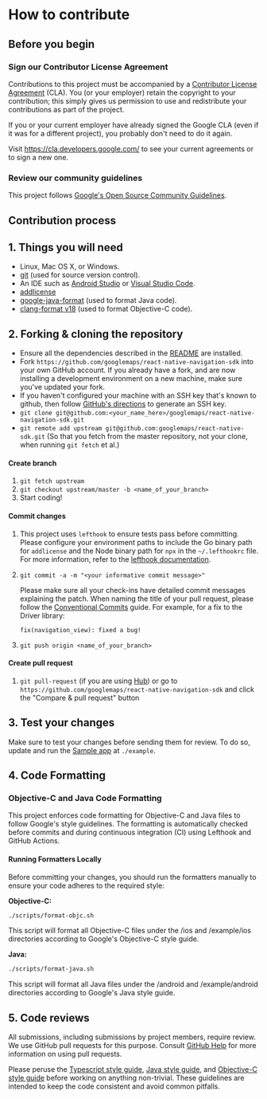 # How to contribute

## Before you begin

### Sign our Contributor License Agreement

Contributions to this project must be accompanied by a
[Contributor License Agreement](https://cla.developers.google.com/about) (CLA).
You (or your employer) retain the copyright to your contribution; this simply
gives us permission to use and redistribute your contributions as part of the
project.

If you or your current employer have already signed the Google CLA (even if it
was for a different project), you probably don't need to do it again.

Visit <https://cla.developers.google.com/> to see your current agreements or to
sign a new one.

### Review our community guidelines

This project follows
[Google's Open Source Community Guidelines](https://opensource.google/conduct/).

## Contribution process

## 1. Things you will need

- Linux, Mac OS X, or Windows.
- [git](https://git-scm.com) (used for source version control).
- An IDE such as [Android Studio](https://developer.android.com/studio) or [Visual Studio Code](https://code.visualstudio.com/).
- [addlicense](https://github.com/google/addlicense)
- [google-java-format](https://github.com/google/google-java-format) (used to format Java code).
- [clang-format v18](https://clang.llvm.org/docs/ClangFormat.html) (used to format Objective-C code).

## 2. Forking & cloning the repository

- Ensure all the dependencies described in the [README](./README.md) are installed.
- Fork `https://github.com/googlemaps/react-native-navigation-sdk` into your own GitHub account. If
  you already have a fork, and are now installing a development environment on
  a new machine, make sure you've updated your fork.
- If you haven't configured your machine with an SSH key that's known to github, then
  follow [GitHub's directions](https://help.github.com/articles/generating-ssh-keys/)
  to generate an SSH key.
- `git clone git@github.com:<your_name_here>/googlemaps/react-native-navigation-sdk.git`
- `git remote add upstream git@github.com:googlemaps/react-native-sdk.git` (So that you
  fetch from the master repository, not your clone, when running `git fetch`
  et al.)

#### Create branch

1. `git fetch upstream`
2. `git checkout upstream/master -b <name_of_your_branch>`
3. Start coding!

#### Commit changes

1. This project uses `lefthook` to ensure tests pass before committing. Please configure your environment paths to include the Go binary path for `addlicense` and the Node binary path for `npx` in the `~/.lefthookrc` file. For more information, refer to the [lefthook documentation](https://github.com/evilmartians/lefthook/blob/master/docs/configuration.md#rc).

2. `git commit -a -m "<your informative commit message>"`

    Please make sure all your check-ins have detailed commit messages explaining the patch.
    When naming the title of your pull request, please follow the [Conventional Commits](https://www.conventionalcommits.org/en/v1.0.0-beta.4/) guide. For example, for a fix to the Driver library: 

    `fix(navigation_view): fixed a bug!`

3. `git push origin <name_of_your_branch>`

#### Create pull request

1. `git pull-request` (if you are using [Hub](http://github.com/github/hub/)) or
  go to `https://github.com/googlemaps/react-native-navigation-sdk` and click the
  "Compare & pull request" button

## 3. Test your changes

Make sure to test your changes before sending them for review. To do so, update and run the [Sample app](./example/) at `./example`.

## 4. Code Formatting

### Objective-C and Java Code Formatting

This project enforces code formatting for Objective-C and Java files to follow Google's style guidelines. The formatting is automatically checked before commits and during continuous integration (CI) using Lefthook and GitHub Actions.

#### Running Formatters Locally

Before committing your changes, you should run the formatters manually to ensure your code adheres to the required style:

**Objective-C:**
```bash
./scripts/format-objc.sh
```
This script will format all Objective-C files under the /ios and /example/ios directories according to Google's Objective-C style guide.

**Java:**
```bash
./scripts/format-java.sh
```
This script will format all Java files under the /android and /example/android directories according to Google's Java style guide.


## 5. Code reviews

All submissions, including submissions by project members, require review. We
use GitHub pull requests for this purpose. Consult
[GitHub Help](https://help.github.com/articles/about-pull-requests/) for more
information on using pull requests.

Please peruse the
[Typescript style guide](https://google.github.io/styleguide/tsguide.html), [Java style guide](https://google.github.io/styleguide/javaguide.html), and [Objective-C style guide](https://google.github.io/styleguide/objcguide.html) before
working on anything non-trivial. These guidelines are intended to
keep the code consistent and avoid common pitfalls.
